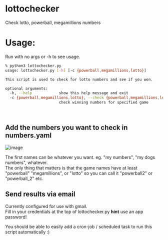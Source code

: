# lottochecker
Check lotto, powerball, megamillions numbers

# Usage:
Run with no args or -h to see usage.

```bash
% python3 lottochecker.py
usage: lottochecker.py [-h] [-c {powerball,megamillions,lotto}]

This script is used to check for lotto numbers and see if you won.

optional arguments:
  -h, --help            show this help message and exit
  -c {powerball,megamillions,lotto}, --check {powerball,megamillions,lotto}
                        check winning numbers for specified game
```
<br>

## Add the numbers you want to check in numbers.yaml
![image](https://user-images.githubusercontent.com/24526564/100815324-9ee79e80-3411-11eb-9879-040fa7bb6ece.png)

The first names can be whatever you want. eg. "my numbers", "my dogs numbers", whatever. <br>
The only thing that matters is that the game names have at least "powerball" "megamillions", or "lotto" so you can call it "powerball2" or "powerball_2" etc.
<br>

## Send results via email
Currently configured for use with gmail.
<br> 
Fill in your credentials at the top of lottochecker.py
**hint** use an app password!
<br> 

You should be able to easily add a cron-job / scheduled task to run this script automatically :)
